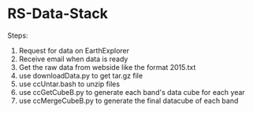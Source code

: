 # RS-Data-Stack

Steps:

1. Request for data on EarthExplorer
2. Receive email when data is ready
3. Get the raw data from webside like the format 2015.txt
4. use downloadData.py to get tar.gz file
5. use ccUntar.bash to unzip files
6. use ccGetCubeB.py to generate each band's data cube for each year
7. use ccMergeCubeB.py to generate the final datacube of each band
